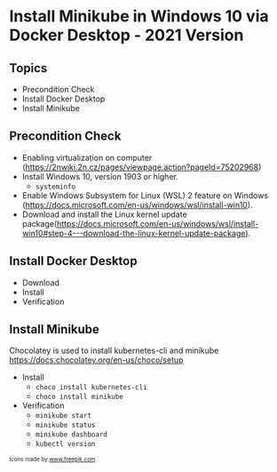 # Install Minikube in Windows 10 via Docker Desktop - 2021 Version
## Topics
-  Precondition Check   
-  Install Docker Desktop 
-  Install Minikube    

## Precondition Check
- Enabling virtualization on computer (https://2nwiki.2n.cz/pages/viewpage.action?pageId=75202968)
- Install Windows 10, version 1903 or higher.
    - `systeminfo`  
- Enable Windows Subsystem for Linux (WSL) 2 feature on Windows (https://docs.microsoft.com/en-us/windows/wsl/install-win10).
- Download and install the Linux kernel update package(https://docs.microsoft.com/en-us/windows/wsl/install-win10#step-4---download-the-linux-kernel-update-package).

## Install Docker Desktop 
- Download
- Install
- Verification

## Install Minikube
Chocolatey is used to install kubernetes-cli and minikube
https://docs.chocolatey.org/en-us/choco/setup
- Install
  - `choco install kubernetes-cli`  
  - `choco install minikube`  
- Verification
  - `minikube start` 
  - `minikube status`  
  - `minikube dashboard`
  - `kubectl version`     


<font size=1 >Icons made by www.freepik.com</font> 

